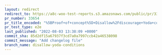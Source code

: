 ```yaml
---
layout: redirect
redirect_to: https://a8c-woo-test-reports.s3.amazonaws.com/public/pr/33654/e2e/index.html
pr_number: 33654
pr_title_encoded: "%5BProof+of+concept%5D+Disallow%2Fdiscourage+Yoda+conditions"
pr_test_type: e2e
last_published: "2022-08-03 13:38:09 +0000"
commit_sha: 85d2df15a67937f3cd7a0a7997ccb42a46538098
commit_message: "Add changelog file"
branch_name: disallow-yoda-conditions
---
```

